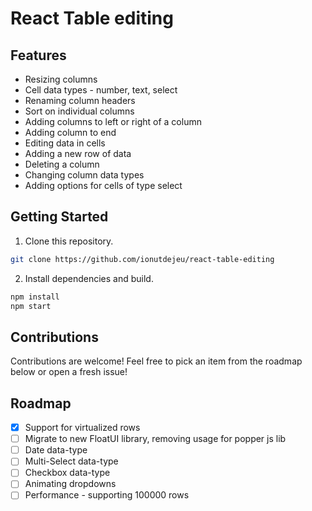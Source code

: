 # React Table editing

## Features

- Resizing columns
- Cell data types - number, text, select
- Renaming column headers
- Sort on individual columns
- Adding columns to left or right of a column
- Adding column to end
- Editing data in cells
- Adding a new row of data
- Deleting a column
- Changing column data types
- Adding options for cells of type select

## Getting Started

1. Clone this repository.

```bash
git clone https://github.com/ionutdejeu/react-table-editing
```

2. Install dependencies and build.

```bash
npm install
npm start
```

## Contributions

Contributions are welcome! Feel free to pick an item from the roadmap below or open a fresh issue!

## Roadmap

- [x] Support for virtualized rows
- [ ] Migrate to new FloatUI library, removing usage for popper js lib
- [ ] Date data-type
- [ ] Multi-Select data-type
- [ ] Checkbox data-type
- [ ] Animating dropdowns
- [ ] Performance - supporting 100000 rows

